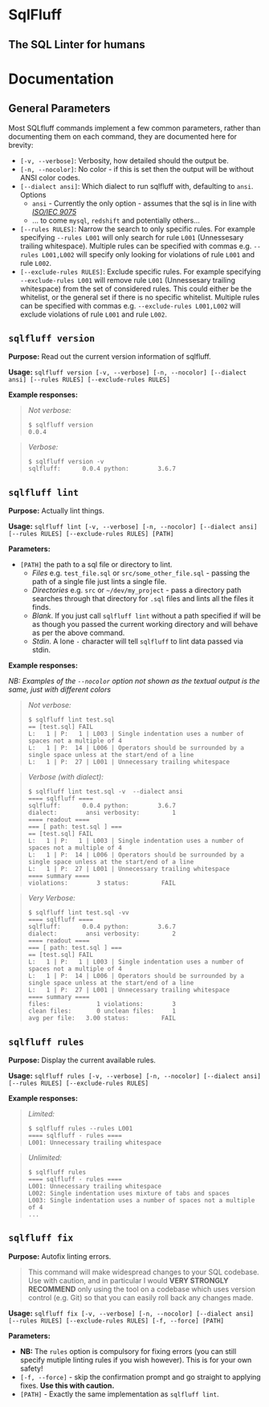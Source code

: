 # SqlFluff

## The SQL Linter for humans

# Documentation

## General Parameters

Most SQLfluff commands implement a few common parameters, rather than documenting
them on each command, they are documented here for brevity:

- `[-v, --verbose]`: Verbosity, how detailed should the output be.
- `[-n, --nocolor]`: No color - if this is set then the output will be
  without ANSI color codes.
- `[--dialect ansi]`: Which dialect to run sqlfluff with, defaulting
  to `ansi`. Options
  - `ansi` - Currently the only option - assumes that the sql is in
    line with [_ISO/IEC 9075_](https://en.wikipedia.org/wiki/ISO/IEC_9075)
  - ... to come `mysql`, `redshift` and potentially others...
- `[--rules RULES]`: Narrow the search to only specific rules. For example
  specifying `--rules L001` will only search for rule `L001` (Unnessesary
  trailing whitespace). Multiple rules can be specified with commas e.g.
  `--rules L001,L002` will specify only looking for violations of rule
  `L001` and rule `L002`.
- `[--exclude-rules RULES]`: Exclude specific rules. For example
  specifying `--exclude-rules L001` will remove rule `L001` (Unnessesary
  trailing whitespace) from the set of considered rules. This could either
  be the whitelist, or the general set if there is no specific whitelist.
  Multiple rules can be specified with commas e.g.
  `--exclude-rules L001,L002` will exclude violations of rule
  `L001` and rule `L002`.

## `sqlfluff version`

**Purpose:** Read out the current version information of sqlfluff.

**Usage:** `sqlfluff version [-v, --verbose] [-n, --nocolor] [--dialect ansi] [--rules RULES] [--exclude-rules RULES]`

**Example responses:**

> _Not verbose:_
>
> ```shell
> $ sqlfluff version
> 0.0.4
> ```

> _Verbose:_
>
> ```shell
> $ sqlfluff version -v
> sqlfluff:      0.0.4 python:        3.6.7
> ```

## `sqlfluff lint`

**Purpose:** Actually lint things.

**Usage:** `sqlfluff lint [-v, --verbose] [-n, --nocolor] [--dialect ansi] [--rules RULES] [--exclude-rules RULES] [PATH]`

**Parameters:**

- `[PATH]` the path to a sql file or directory to lint.
  - _Files_ e.g. `test_file.sql` or `src/some_other_file.sql` - passing
    the path of a single file just lints a single file.
  - _Directories_ e.g. `src` or `~/dev/my_project` - pass a directory path
    searches through that directory for `.sql` files and lints all the
    files it finds.
  - _Blank_. If you just call `sqlfluff lint` without a path specified
    if will be as though you passed the current working directory and
    will behave as per the above command.
  - _Stdin_. A lone `-` character will tell `sqlfluff` to lint data passed via stdin.


**Example responses:**

_NB: Examples of the `--nocolor` option not shown as the textual output is the same, just with different colors_

> _Not verbose:_
>
> ```shell
> $ sqlfluff lint test.sql
> == [test.sql] FAIL
> L:   1 | P:   1 | L003 | Single indentation uses a number of spaces not a multiple of 4
> L:   1 | P:  14 | L006 | Operators should be surrounded by a single space unless at the start/end of a line
> L:   1 | P:  27 | L001 | Unnecessary trailing whitespace
> ```

> _Verbose (with dialect):_
>
> ```shell
> $ sqlfluff lint test.sql -v  --dialect ansi
> ==== sqlfluff ====
> sqlfluff:      0.0.4 python:        3.6.7
> dialect:        ansi verbosity:         1
> ==== readout ====
> === [ path: test.sql ] ===
> == [test.sql] FAIL
> L:   1 | P:   1 | L003 | Single indentation uses a number of spaces not a multiple of 4
> L:   1 | P:  14 | L006 | Operators should be surrounded by a single space unless at the start/end of a line
> L:   1 | P:  27 | L001 | Unnecessary trailing whitespace
> ==== summary ====
> violations:        3 status:         FAIL
> ```

> _Very Verbose:_
>
> ```shell
> $ sqlfluff lint test.sql -vv
> ==== sqlfluff ====
> sqlfluff:      0.0.4 python:        3.6.7
> dialect:        ansi verbosity:         2
> ==== readout ====
> === [ path: test.sql ] ===
> == [test.sql] FAIL
> L:   1 | P:   1 | L003 | Single indentation uses a number of spaces not a multiple of 4
> L:   1 | P:  14 | L006 | Operators should be surrounded by a single space unless at the start/end of a line
> L:   1 | P:  27 | L001 | Unnecessary trailing whitespace
> ==== summary ====
> files:             1 violations:        3
> clean files:       0 unclean files:     1
> avg per file:   3.00 status:         FAIL
> ```

## `sqlfluff rules`

**Purpose:** Display the current available rules.

**Usage:** `sqlfluff rules [-v, --verbose] [-n, --nocolor] [--dialect ansi] [--rules RULES] [--exclude-rules RULES]`

**Example responses:**

> _Limited:_
>
> ```shell
> $ sqlfluff rules --rules L001
> ==== sqlfluff - rules ====
> L001: Unnecessary trailing whitespace
> ```

> _Unlimited:_
>
> ```shell
> $ sqlfluff rules
> ==== sqlfluff - rules ====
> L001: Unnecessary trailing whitespace
> L002: Single indentation uses mixture of tabs and spaces
> L003: Single indentation uses a number of spaces not a multiple of 4
> ...
> ```

## `sqlfluff fix`

**Purpose:** Autofix linting errors.

> This command will make widespread changes to your SQL codebase. Use with
> caution, and in particular I would **VERY STRONGLY RECOMMEND** only using
> the tool on a codebase which uses version control (e.g. Git) so that you
> can easily roll back any changes made.

**Usage:** `sqlfluff fix [-v, --verbose] [-n, --nocolor] [--dialect ansi] [--rules RULES] [--exclude-rules RULES] [-f, --force] [PATH]`

**Parameters:**

- **NB:** The `rules` option is compulsory for fixing errors (you can still
  specify mutiple linting rules if you wish however). This is for your own
  safety!
- `[-f, --force]` - skip the confirmation prompt and go straight to applying
  fixes. **Use this with caution.**
- `[PATH]` - Exactly the same implementation as `sqlfluff lint`.
